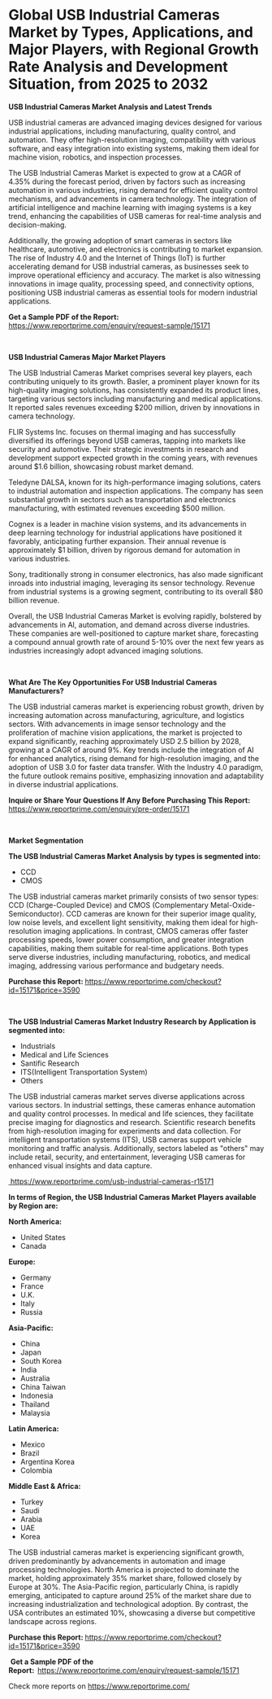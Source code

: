 <p><h1>Global USB Industrial Cameras Market by Types, Applications, and Major Players, with Regional Growth Rate Analysis and Development Situation, from 2025 to 2032</h1></p><p><strong>USB Industrial Cameras Market Analysis and Latest Trends</strong></p>
<p><p>USB industrial cameras are advanced imaging devices designed for various industrial applications, including manufacturing, quality control, and automation. They offer high-resolution imaging, compatibility with various software, and easy integration into existing systems, making them ideal for machine vision, robotics, and inspection processes.</p><p>The USB Industrial Cameras Market is expected to grow at a CAGR of 4.35% during the forecast period, driven by factors such as increasing automation in various industries, rising demand for efficient quality control mechanisms, and advancements in camera technology. The integration of artificial intelligence and machine learning with imaging systems is a key trend, enhancing the capabilities of USB cameras for real-time analysis and decision-making.</p><p>Additionally, the growing adoption of smart cameras in sectors like healthcare, automotive, and electronics is contributing to market expansion. The rise of Industry 4.0 and the Internet of Things (IoT) is further accelerating demand for USB industrial cameras, as businesses seek to improve operational efficiency and accuracy. The market is also witnessing innovations in image quality, processing speed, and connectivity options, positioning USB industrial cameras as essential tools for modern industrial applications.</p></p>
<p><strong>Get a Sample PDF of the Report:&nbsp;</strong> <a href="https://www.reportprime.com/enquiry/request-sample/15171?utm_campaign=2984&utm_medium=2&utm_source=Github&utm_content=ia&utm_term=20032025&utm_id=usb-industrial-cameras">https://www.reportprime.com/enquiry/request-sample/15171</a></p>
<p>&nbsp;</p>
<p><strong>USB Industrial Cameras Major Market Players</strong></p>
<p><p>The USB Industrial Cameras Market comprises several key players, each contributing uniquely to its growth. Basler, a prominent player known for its high-quality imaging solutions, has consistently expanded its product lines, targeting various sectors including manufacturing and medical applications. It reported sales revenues exceeding $200 million, driven by innovations in camera technology.</p><p>FLIR Systems Inc. focuses on thermal imaging and has successfully diversified its offerings beyond USB cameras, tapping into markets like security and automotive. Their strategic investments in research and development support expected growth in the coming years, with revenues around $1.6 billion, showcasing robust market demand.</p><p>Teledyne DALSA, known for its high-performance imaging solutions, caters to industrial automation and inspection applications. The company has seen substantial growth in sectors such as transportation and electronics manufacturing, with estimated revenues exceeding $500 million.</p><p>Cognex is a leader in machine vision systems, and its advancements in deep learning technology for industrial applications have positioned it favorably, anticipating further expansion. Their annual revenue is approximately $1 billion, driven by rigorous demand for automation in various industries.</p><p>Sony, traditionally strong in consumer electronics, has also made significant inroads into industrial imaging, leveraging its sensor technology. Revenue from industrial systems is a growing segment, contributing to its overall $80 billion revenue.</p><p>Overall, the USB Industrial Cameras Market is evolving rapidly, bolstered by advancements in AI, automation, and demand across diverse industries. These companies are well-positioned to capture market share, forecasting a compound annual growth rate of around 5-10% over the next few years as industries increasingly adopt advanced imaging solutions.</p></p>
<p>&nbsp;</p>
<p><strong>What Are The Key Opportunities For USB Industrial Cameras Manufacturers?</strong></p>
<p><p>The USB industrial cameras market is experiencing robust growth, driven by increasing automation across manufacturing, agriculture, and logistics sectors. With advancements in image sensor technology and the proliferation of machine vision applications, the market is projected to expand significantly, reaching approximately USD 2.5 billion by 2028, growing at a CAGR of around 9%. Key trends include the integration of AI for enhanced analytics, rising demand for high-resolution imaging, and the adoption of USB 3.0 for faster data transfer. With the Industry 4.0 paradigm, the future outlook remains positive, emphasizing innovation and adaptability in diverse industrial applications.</p></p>
<p><strong>Inquire or Share Your Questions If Any Before Purchasing This Report:</strong> <a href="https://www.reportprime.com/enquiry/pre-order/15171?utm_campaign=2984&utm_medium=2&utm_source=Github&utm_content=ia&utm_term=20032025&utm_id=usb-industrial-cameras">https://www.reportprime.com/enquiry/pre-order/15171</a></p>
<p>&nbsp;</p>
<p><strong>Market Segmentation</strong></p>
<p><strong>The USB Industrial Cameras Market Analysis by types is segmented into:</strong></p>
<p><ul><li>CCD</li><li>CMOS</li></ul></p>
<p><p>The USB industrial cameras market primarily consists of two sensor types: CCD (Charge-Coupled Device) and CMOS (Complementary Metal-Oxide-Semiconductor). CCD cameras are known for their superior image quality, low noise levels, and excellent light sensitivity, making them ideal for high-resolution imaging applications. In contrast, CMOS cameras offer faster processing speeds, lower power consumption, and greater integration capabilities, making them suitable for real-time applications. Both types serve diverse industries, including manufacturing, robotics, and medical imaging, addressing various performance and budgetary needs.</p></p>
<p><strong>Purchase this Report:&nbsp;</strong><a href="https://www.reportprime.com/checkout?id=15171&price=3590&utm_campaign=2984&utm_medium=2&utm_source=Github&utm_content=ia&utm_term=20032025&utm_id=usb-industrial-cameras">https://www.reportprime.com/checkout?id=15171&price=3590</a></p>
<p>&nbsp;</p>
<p><strong>The USB Industrial Cameras Market Industry Research by Application is segmented into:</strong></p>
<p><ul><li>Industrials</li><li>Medical and Life Sciences</li><li>Santific Research</li><li>ITS(Intelligent Transportation System)</li><li>Others</li></ul></p>
<p><p>The USB industrial cameras market serves diverse applications across various sectors. In industrial settings, these cameras enhance automation and quality control processes. In medical and life sciences, they facilitate precise imaging for diagnostics and research. Scientific research benefits from high-resolution imaging for experiments and data collection. For intelligent transportation systems (ITS), USB cameras support vehicle monitoring and traffic analysis. Additionally, sectors labeled as "others" may include retail, security, and entertainment, leveraging USB cameras for enhanced visual insights and data capture.</p></p>
<p><a href="https://www.reportprime.com/usb-industrial-cameras-r15171?utm_campaign=2984&utm_medium=2&utm_source=Github&utm_content=ia&utm_term=20032025&utm_id=usb-industrial-cameras">&nbsp;https://www.reportprime.com/usb-industrial-cameras-r15171</a></p>
<p><strong>In terms of Region, the USB Industrial Cameras Market Players available by Region are:</strong></p>
<p>
    <p> <strong> North America: </strong>
        <ul>
            <li>United States</li>
            <li>Canada</li>
        </ul>
        </p> 
    <p> <strong> Europe: </strong>
        <ul>
            <li>Germany</li>
            <li>France</li>
            <li>U.K.</li>
            <li>Italy</li>
            <li>Russia</li>
        </ul>
        </p> 
    <p> <strong> Asia-Pacific: </strong>
        <ul>
            <li>China</li>
            <li>Japan</li>
            <li>South Korea</li>
            <li>India</li>
            <li>Australia</li>
            <li>China Taiwan</li>
            <li>Indonesia</li>
            <li>Thailand</li>
            <li>Malaysia</li>
        </ul>
        </p> 
    <p> <strong> Latin America: </strong>
        <ul>
            <li>Mexico</li>
            <li>Brazil</li>
            <li>Argentina Korea</li>
            <li>Colombia</li>
        </ul>
        </p> 
    <p> <strong> Middle East & Africa: </strong>
        <ul>
            <li>Turkey</li>
            <li>Saudi</li>
            <li>Arabia</li>
            <li>UAE</li>
            <li>Korea</li>
        </ul>
    </p>
    </p>
<p><p>The USB industrial cameras market is experiencing significant growth, driven predominantly by advancements in automation and image processing technologies. North America is projected to dominate the market, holding approximately 35% market share, followed closely by Europe at 30%. The Asia-Pacific region, particularly China, is rapidly emerging, anticipated to capture around 25% of the market share due to increasing industrialization and technological adoption. By contrast, the USA contributes an estimated 10%, showcasing a diverse but competitive landscape across regions.</p></p>
<p><strong>Purchase this Report: </strong><a href="https://www.reportprime.com/checkout?id=15171&price=3590&utm_campaign=2984&utm_medium=2&utm_source=Github&utm_content=ia&utm_term=20032025&utm_id=usb-industrial-cameras">https://www.reportprime.com/checkout?id=15171&price=3590</a></p>
<p>&nbsp;<strong>Get a Sample PDF of the Report:&nbsp;&nbsp;</strong><a href="https://www.reportprime.com/enquiry/request-sample/15171?utm_campaign=2984&utm_medium=2&utm_source=Github&utm_content=ia&utm_term=20032025&utm_id=usb-industrial-cameras">https://www.reportprime.com/enquiry/request-sample/15171</a></p>
<p><strong></strong></p>
<p>Check more reports on <a href="https://www.reportprime.com/?utm_campaign=2984&utm_medium=2&utm_source=Github&utm_content=ia&utm_term=20032025&utm_id=usb-industrial-cameras">https://www.reportprime.com/</a></p>